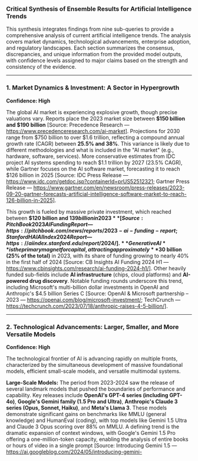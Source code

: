### **Critical Synthesis of Ensemble Results for Artificial Intelligence Trends**

This synthesis integrates findings from nine sub-queries to provide a comprehensive analysis of current artificial intelligence trends. The analysis covers market dynamics, technological advancements, enterprise adoption, and regulatory landscapes. Each section summarizes the consensus, discrepancies, and unique information from the provided model outputs, with confidence levels assigned to major claims based on the strength and consistency of the evidence.

***

### **1. Market Dynamics & Investment: A Sector in Hypergrowth**

**Confidence: High**

The global AI market is experiencing explosive growth, though precise valuations vary. Reports place the 2023 market size between **$150 billion and $190 billion** [Source: Precedence Research — https://www.precedenceresearch.com/ai-market]. Projections for 2030 range from $750 billion to over $1.6 trillion, reflecting a compound annual growth rate (CAGR) between **25.5% and 38%**. This variance is likely due to different methodologies and what is included in the "AI market" (e.g., hardware, software, services). More conservative estimates from IDC project AI systems spending to reach $1.1 trillion by 2027 (23.5% CAGR), while Gartner focuses on the AI software market, forecasting it to reach $126 billion in 2025 [Source: IDC Press Release — https://www.idc.com/getdoc.jsp?containerId=prUS52512321; Gartner Press Release — https://www.gartner.com/en/newsroom/press-releases/2023-09-20-gartner-forecasts-artificial-intelligence-software-market-to-reach-126-billion-in-2025].

This growth is fueled by massive private investment, which reached between **$120 billion and $139 billion in 2023** [Source: PitchBook 2023 AI Funding Report — https://pitchbook.com/news/reports/2023-ai-funding-report; Stanford HAI AI Index 2024 Report — https://aiindex.stanford.edu/report/2024/]. **Generative AI** is the primary magnet for capital, attracting approximately **$30 billion (25% of the total)** in 2023, with its share of funding growing to nearly 40% in the first half of 2024 [Source: CB Insights AI Funding 2024 H1 — https://www.cbinsights.com/research/ai-funding-2024-h1/]. Other heavily funded sub-fields include **AI infrastructure** (chips, cloud platforms) and **AI-powered drug discovery**. Notable funding rounds underscore this trend, including Microsoft's multi-billion dollar investments in OpenAI and Anthropic's $4.5 billion Series C [Source: OpenAI & Microsoft partnership – 2023 — https://openai.com/blog/microsoft-investment/; TechCrunch — https://techcrunch.com/2023/07/18/anthropic-raises-4-5-billion/].

***

### **2. Technological Advancements: Larger, Smaller, and More Versatile Models**

**Confidence: High**

The technological frontier of AI is advancing rapidly on multiple fronts, characterized by the simultaneous development of massive foundational models, efficient small-scale models, and versatile multimodal systems.

**Large-Scale Models:** The period from 2023-2024 saw the release of several landmark models that pushed the boundaries of performance and capability. Key releases include **OpenAI's GPT-4 series (including GPT-4o)**, **Google's Gemini family (1.5 Pro and Ultra)**, **Anthropic's Claude 3 series (Opus, Sonnet, Haiku)**, and **Meta's Llama 3**. These models demonstrate significant gains on benchmarks like MMLU (general knowledge) and HumanEval (coding), with top models like Gemini 1.5 Ultra and Claude 3 Opus scoring over 88% on MMLU. A defining trend is the dramatic expansion of context windows, with Google's Gemini 1.5 Pro offering a one-million-token capacity, enabling the analysis of entire books or hours of video in a single prompt [Source: Introducing Gemini 1.5 — https://ai.googleblog.com/2024/05/introducing-gemini-